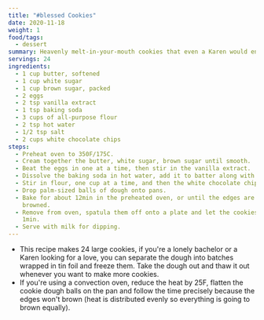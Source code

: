 ```yaml
---
title: "#blessed Cookies"
date: 2020-11-18
weight: 1
food/tags:
  - dessert
summary: Heavenly melt-in-your-mouth cookies that even a Karen would enjoy.
servings: 24
ingredients:
  - 1 cup butter, softened
  - 1 cup white sugar
  - 1 cup brown sugar, packed
  - 2 eggs
  - 2 tsp vanilla extract
  - 1 tsp baking soda
  - 3 cups of all-purpose flour
  - 2 tsp hot water
  - 1/2 tsp salt
  - 2 cups white chocolate chips
steps:
  - Preheat oven to 350F/175C.
  - Cream together the butter, white sugar, brown sugar until smooth.
  - Beat the eggs in one at a time, then stir in the vanilla extract.
  - Dissolve the baking soda in hot water, add it to batter along with salt.
  - Stir in flour, one cup at a time, and then the white chocolate chips.
  - Drop palm-sized balls of dough onto pans.
  - Bake for about 12min in the preheated oven, or until the edges are nicely
    browned.
  - Remove from oven, spatula them off onto a plate and let the cookies rest for
    1min.
  - Serve with milk for dipping.
---
```


- This recipe makes 24 large cookies, if you're a lonely bachelor or a Karen
  looking for a love, you can separate the dough into batches wrapped in tin
  foil and freeze them. Take the dough out and thaw it out whenever you want to
  make more cookies.
- If you're using a convection oven, reduce the heat by 25F, flatten the cookie
  dough balls on the pan and follow the time precisely because the edges won't
  brown (heat is distributed evenly so everything is going to brown equally).
